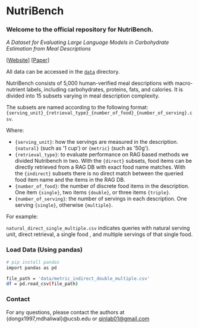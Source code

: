 
# NutriBench

### Welcome to the official repository for NutriBench.
_A Dataset for Evaluating Large Language Models in Carbohydrate Estimation from Meal Descriptions_

[[Website](https://mehak126.github.io/nutribench.html)] [[Paper](https://arxiv.org/abs/2407.12843)]

All data can be accessed in the [`data`](data) directory.

NutriBench consists of 5,000 human-verified meal descriptions with macro-nutrient labels, including carbohydrates, proteins, fats, and calories. It is divided into 15 subsets varying in meal description complexity. 

The subsets are named according to the following format: 
`{serving_unit}_{retrieval_type}_{number_of_food}_{number_of_serving}.csv`.

Where:
* `{serving_unit}`: how the servings are measured in the description. `{natural}` (such as '1 cup') or `{metric}` (such as '50g').
* `{retrieval_type}`: to evaluate performance on RAG based methods we divided Nutribench in two. With the `{direct}` subsets, food items can be directly retrieved from a RAG DB with exact food name matches. With the `{indirect}` subsets there is no direct match between the queried food item name and the items in the RAG DB.
* `{number_of_food}`: the number of discrete food items in the description. One item `{single}`, two items `{double}`, or three items `{triple}`.
* `{number_of_serving}`: the number of servings in each description. One serving `{single}`, otherwise `{multiple}`.

For example:

`natural_direct_single_multiple.csv` indicates queries with natural serving unit, direct retrieval, a single food , and multiple servings of that single food.

### Load Data (Using pandas)
```bash
# pip install pandas
import pandas as pd

file_path = 'data/metric_indirect_double_multiple.csv'
df = pd.read_csv(file_path)
```

### Contact
For any questions, please contact the authors at {dongx1997,mdhaliwal}@ucsb.edu or qinlab01@gmail.com




